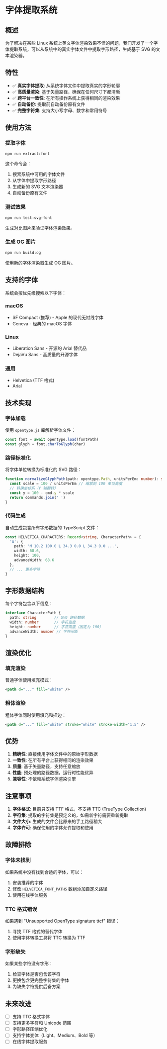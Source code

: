 # 字体提取系统

## 概述

为了解决在某些 Linux 系统上英文字体渲染效果不佳的问题，我们开发了一个字体提取系统，可以从系统中的真实字体文件中提取字形路径，生成基于 SVG 的文本渲染器。

## 特性

- ✅ **真实字体提取**: 从系统字体文件中提取真实的字形轮廓
- ✅ **高质量渲染**: 基于矢量路径，确保在任何尺寸下都清晰
- ✅ **跨平台一致性**: 在所有操作系统上获得相同的渲染效果
- ✅ **自动备份**: 提取前自动备份原有文件
- ✅ **完整字符集**: 支持大小写字母、数字和常用符号

## 使用方法

### 提取字体

```bash
npm run extract:font
```

这个命令会：
1. 搜索系统中可用的字体文件
2. 从字体中提取字形路径
3. 生成新的 SVG 文本渲染器
4. 自动备份原有文件

### 测试效果

```bash
npm run test:svg-font
```

生成对比图片来验证字体渲染效果。

### 生成 OG 图片

```bash
npm run build:og
```

使用新的字体渲染器生成 OG 图片。

## 支持的字体

系统会按优先级搜索以下字体：

### macOS
- SF Compact (推荐) - Apple 的现代无衬线字体
- Geneva - 经典的 macOS 字体

### Linux
- Liberation Sans - 开源的 Arial 替代品
- DejaVu Sans - 高质量的开源字体

### 通用
- Helvetica (TTF 格式)
- Arial

## 技术实现

### 字体加载
使用 `opentype.js` 库解析字体文件：

```typescript
const font = await opentype.load(fontPath)
const glyph = font.charToGlyph(char)
```

### 路径标准化
将字体单位转换为标准化的 SVG 路径：

```typescript
function normalizeGlyphPath(path: opentype.Path, unitsPerEm: number): string {
  const scale = 100 / unitsPerEm // 缩放到 100 单位高度
  // 转换坐标系（Y 轴翻转）
  const y = 100 - cmd.y * scale
  return commands.join(' ')
}
```

### 代码生成
自动生成包含所有字形数据的 TypeScript 文件：

```typescript
const HELVETICA_CHARACTERS: Record<string, CharacterPath> = {
  'A': {
    path: 'M 10.2 100.0 L 34.3 0.0 L 34.3 0.0 ...',
    width: 68.6,
    height: 100,
    advanceWidth: 68.6
  },
  // ... 更多字符
}
```

## 字形数据结构

每个字符包含以下信息：

```typescript
interface CharacterPath {
  path: string        // SVG 路径数据
  width: number       // 字符宽度
  height: number      // 字符高度（固定为 100）
  advanceWidth: number // 字符间距
}
```

## 渲染优化

### 填充渲染
普通字体使用填充模式：
```svg
<path d="..." fill="white" />
```

### 粗体渲染
粗体字体同时使用填充和描边：
```svg
<path d="..." fill="white" stroke="white" stroke-width="1.5" />
```

## 优势

1. **精确性**: 直接使用字体文件中的原始字形数据
2. **一致性**: 在所有平台上获得相同的渲染效果
3. **质量**: 基于矢量路径，支持任意缩放
4. **性能**: 预处理的路径数据，运行时性能优异
5. **兼容性**: 不依赖系统字体渲染引擎

## 注意事项

1. **字体格式**: 目前只支持 TTF 格式，不支持 TTC (TrueType Collection)
2. **字符集**: 提取的字符集是预定义的，如需新字符需要重新提取
3. **文件大小**: 生成的文件会比原来的手工路径稍大
4. **字体许可**: 确保使用的字体允许提取和使用

## 故障排除

### 字体未找到
如果系统中没有找到合适的字体，可以：
1. 安装推荐的字体
2. 修改 `HELVETICA_FONT_PATHS` 数组添加自定义路径
3. 使用在线字体服务

### TTC 格式错误
如果遇到 "Unsupported OpenType signature ttcf" 错误：
1. 寻找 TTF 格式的替代字体
2. 使用字体转换工具将 TTC 转换为 TTF

### 字形缺失
如果某些字符没有字形：
1. 检查字体是否包含该字符
2. 更换包含更完整字符集的字体
3. 为缺失字符提供后备方案

## 未来改进

- [ ] 支持 TTC 格式字体
- [ ] 支持更多字符和 Unicode 范围
- [ ] 字形路径压缩优化
- [ ] 支持字体变体（Light、Medium、Bold 等）
- [ ] 在线字体提取服务